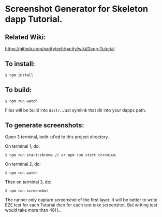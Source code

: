 # Screenshot Generator for Skeleton dapp Tutorial.

## Related Wiki:

https://github.com/paritytech/parity/wiki/Dapp-Tutorial

## To install:

```
$ npm install
```

## To build:

```
$ npm run watch
```

Files will be build into `dist/`. Just symlink that dir into your dapps path.

## To generate screenshots:

Open 3 terminal, both `cd`'ed to this project directory.

On terminal 1, do:

```
$ npm run start:chrome // or npm run start:chromium
```

On terminal 2, do:

```
$ npm run watch
```


Then on terminal 3, do:

```
$ npm run screenshot
```

The runner only capture screenshot of the first layer. It will be better to write E2E test for each Tutorial then for each test take screenshot. But writing test would take more than 48H...
